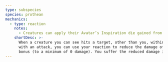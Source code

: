 ```yaml
---
type: subspecies
species: prothean
mechanics:
  - type: reaction
    notes:
      - Creatures can apply their Avatar’s Inspiration die gained from you to damage rolls.
    shortDesc: >-
      When a creature you can see hits a target, other than you, within <me-distance length="5" /> of you
      with an attack, you can use your reaction to reduce the damage of the attack by 1d10 + your proficiency
      bonus (to a minimum of 0 damage). You suffer the reduced damage instead and the target gains Avatar’s Inspiration ({{avatarsDie}}).
---
```

